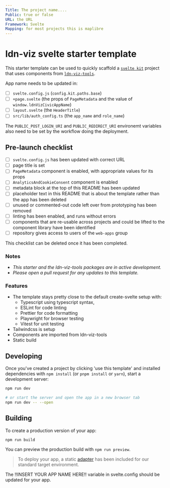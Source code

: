 ```yaml
---
Title: The project name....
Public: true or false
URL: the URL
Framework: Svelte
Mapping: for most projects this is maplibre
---
```


# ldn-viz svelte starter template

This starter template can be used to quickly scaffold a [`svelte kit`](https://kit.svelte.dev/) project that uses components from [`ldn-viz-tools`](https://github.com/Greater-London-Authority/ldn-viz-tools).

App name needs to be updated in:

- [ ] `svelte.config.js` (`config.kit.paths.base`)
- [ ] `+page.svelte` (the props of `PageMetadata` and the value of `window.ldnVizCivicAppName`)
- [ ] `layout.svelte` (the `HeaderTitle`)
- [ ] `src/lib/auth_config.ts` (the `app_name` and `role_name`)

The `PUBLIC_POST_LOGIN_URI` and `PUBLIC_REDIRECT_URI` environemt variables also need to be set
by the workflow doing the deployment.

## Pre-launch checklist

- [ ] `svelte.config.js` has been updated with correct URL
- [ ] page title is set
- [ ] `PageMetadata` component is enabled, with appropriate values for its props
- [ ] `AnalyticsAndCookieConsent` component is enabled
- [ ] metadata block at the top of this README has been updated
- [ ] placeholder text in this README that is about the template rather than the app has been deleted
- [ ] unused or commented-out code left over from prototyping has been removed
- [ ] linting has been enabled, and runs without errors
- [ ] components that are re-usable across projects and could be lifted to the component library have been identified
- [ ] repository gives access to users of the `web-apps` group

This checklist can be deleted once it has been completed.

### Notes

- _This starter and the ldn-viz-tools packages are in active development._
- _Please open a pull request for any updates to this template._

### Features

- The template stays pretty close to the default create-svelte setup with:
  - Typescript using typescript syntax,
  - ESLint for code linting
  - Prettier for code formatting
  - Playwright for browser testing
  - Vitest for unit testing
- Tailwindcss is setup
- Components are imported from ldn-viz-tools
- Static build

## Developing

Once you've created a project by clicking 'use this template' and installed dependencies with `npm install` (or `pnpm install` or `yarn`), start a development server:

```bash
npm run dev

# or start the server and open the app in a new browser tab
npm run dev -- --open
```

## Building

To create a production version of your app:

```bash
npm run build
```

You can preview the production build with `npm run preview`.

> To deploy your app, a static [adapter](https://kit.svelte.dev/docs/adapters) has been included for our standard target environment.

The !!INSERT YOUR APP NAME HERE!! variable in svelte.config should be updated for your app.
